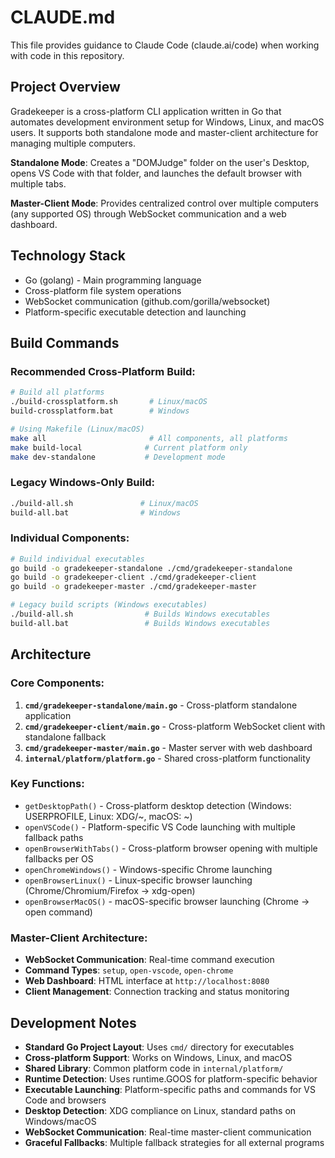# CLAUDE.md

This file provides guidance to Claude Code (claude.ai/code) when working with code in this repository.

## Project Overview

Gradekeeper is a cross-platform CLI application written in Go that automates development environment setup for Windows, Linux, and macOS users. It supports both standalone mode and master-client architecture for managing multiple computers.

**Standalone Mode**: Creates a "DOMJudge" folder on the user's Desktop, opens VS Code with that folder, and launches the default browser with multiple tabs.

**Master-Client Mode**: Provides centralized control over multiple computers (any supported OS) through WebSocket communication and a web dashboard.

## Technology Stack

- Go (golang) - Main programming language
- Cross-platform file system operations
- WebSocket communication (github.com/gorilla/websocket)
- Platform-specific executable detection and launching

## Build Commands

### Recommended Cross-Platform Build:
```bash
# Build all platforms
./build-crossplatform.sh       # Linux/macOS
build-crossplatform.bat        # Windows

# Using Makefile (Linux/macOS)
make all                       # All components, all platforms
make build-local              # Current platform only
make dev-standalone           # Development mode
```

### Legacy Windows-Only Build:
```bash
./build-all.sh               # Linux/macOS 
build-all.bat                # Windows
```

### Individual Components:
```bash
# Build individual executables
go build -o gradekeeper-standalone ./cmd/gradekeeper-standalone
go build -o gradekeeper-client ./cmd/gradekeeper-client
go build -o gradekeeper-master ./cmd/gradekeeper-master

# Legacy build scripts (Windows executables)
./build-all.sh                # Builds Windows executables
build-all.bat                 # Builds Windows executables
```

## Architecture

### Core Components:
1. **`cmd/gradekeeper-standalone/main.go`** - Cross-platform standalone application  
2. **`cmd/gradekeeper-client/main.go`** - Cross-platform WebSocket client with standalone fallback
3. **`cmd/gradekeeper-master/main.go`** - Master server with web dashboard
4. **`internal/platform/platform.go`** - Shared cross-platform functionality

### Key Functions:
- `getDesktopPath()` - Cross-platform desktop detection (Windows: USERPROFILE, Linux: XDG/~, macOS: ~)
- `openVSCode()` - Platform-specific VS Code launching with multiple fallback paths
- `openBrowserWithTabs()` - Cross-platform browser opening with multiple fallbacks per OS
- `openChromeWindows()` - Windows-specific Chrome launching
- `openBrowserLinux()` - Linux-specific browser launching (Chrome/Chromium/Firefox → xdg-open)
- `openBrowserMacOS()` - macOS-specific browser launching (Chrome → open command)

### Master-Client Architecture:
- **WebSocket Communication**: Real-time command execution
- **Command Types**: `setup`, `open-vscode`, `open-chrome`
- **Web Dashboard**: HTML interface at `http://localhost:8080`
- **Client Management**: Connection tracking and status monitoring

## Development Notes

- **Standard Go Project Layout**: Uses `cmd/` directory for executables
- **Cross-platform Support**: Works on Windows, Linux, and macOS
- **Shared Library**: Common platform code in `internal/platform/`
- **Runtime Detection**: Uses runtime.GOOS for platform-specific behavior  
- **Executable Launching**: Platform-specific paths and commands for VS Code and browsers
- **Desktop Detection**: XDG compliance on Linux, standard paths on Windows/macOS
- **WebSocket Communication**: Real-time master-client communication
- **Graceful Fallbacks**: Multiple fallback strategies for all external programs